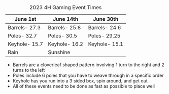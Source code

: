 <table><caption>2023 4H Gaming Event Times</caption><thead>
	    <tr><th>June 1st</th>
	    	<th>June 14th</th>
	    	<th>June 30th</th>
	    </tr>
	</thead>
	<tbody>
	    <tr>
	        <td>Barrels- 27.3 </td>
            <td>Barrels- 25.8 </td>
            <td>Barrels- 24.6 </td>
        </tr>
        <tr>
            <td>Poles- 32.7 </td>
            <td>Poles- 30.5 </td>
            <td>Poles- 29.25 </td>
        </tr>
        <tr>
            <td>Keyhole- 15.7 </td>
            <td>Keyhole- 16.2 </td>
            <td>Keyhole- 15.1 </td>
        </tr>
        <tr>
            <td> Rain </td>
            <td colspan="3">Sunshine</td>
        </tr>
  </tbody>
            
  </table>
	<ul style="list-style-type: disc;">
    <li>Barrels are a cloverleaf shaped pattern involving 1 turn to the right and 2 turns to the left</li>
    <li>Poles include 6 poles that you have to weave through in a specific order</li>
    <li>Keyhole has you run into a 3 sided box, spin around, and get out</li>
    <li>All of these events need to be done as fast as possible to place well</li>
</ul>
	
